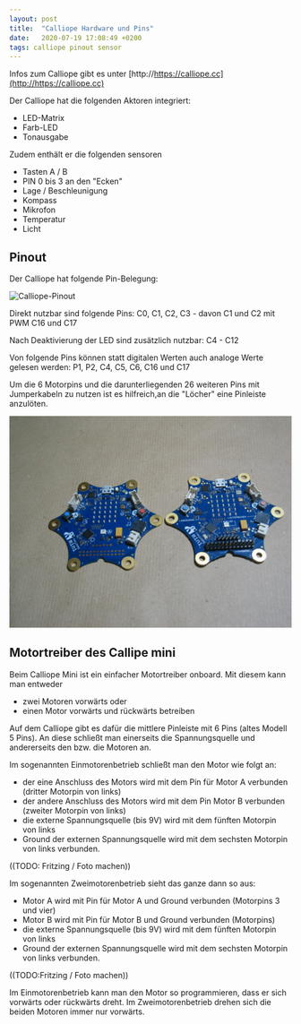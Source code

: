 ```yaml
---
layout: post
title:  "Calliope Hardware und Pins"
date:   2020-07-19 17:08:49 +0200
tags: calliope pinout sensor
---
```


Infos zum Calliope gibt es unter [http://https://calliope.cc](http://https://calliope.cc)

Der Calliope hat die folgenden Aktoren integriert:
* LED-Matrix
* Farb-LED
* Tonausgabe

Zudem enthält er die folgenden sensoren
* Tasten A / B
* PIN 0 bis 3 an den "Ecken"
* Lage / Beschleunigung
* Kompass
* Mikrofon
* Temperatur
* Licht

## Pinout

Der Calliope hat folgende Pin-Belegung:

![Calliope-Pinout](https://calliope-mini.github.io/assets/v10/img/Calliope_mini_1.3_pinout_fin.jpg)

Direkt nutzbar sind folgende Pins:
C0, C1, C2, C3 - davon C1 und C2 mit PWM
C16 und C17

Nach Deaktivierung der LED  sind zusätzlich nutzbar:
C4 - C12

Von folgende Pins können statt digitalen Werten auch analoge Werte gelesen werden:
P1, P2, C4, C5, C6, C16 und C17


Um die 6 Motorpins und die darunterliegenden 26 weiteren Pins mit Jumperkabeln zu nutzen ist es hilfreich,an die "Löcher" eine Pinleiste anzulöten.

![Calliope Mini](/images/foto_zwei_calliope.jpg) 

## Motortreiber des Callipe mini

Beim Calliope Mini ist ein einfacher Motortreiber onboard. Mit diesem kann man entweder
* zwei Motoren vorwärts oder
* einen Motor vorwärts und rückwärts betreiben

Auf dem Calliope gibt es dafür die mittlere Pinleiste mit 6 Pins (altes Modell 5 Pins). An diese schließt man einerseits die Spannungsquelle und andererseits den bzw. die Motoren an.

Im sogenannten Einmotorenbetrieb schließt man den Motor wie folgt an:
* der eine Anschluss des Motors wird mit dem Pin für Motor A verbunden (dritter Motorpin von links)
* der andere Anschluss des Motors wird mit dem Pin Motor B verbunden (zweiter Motorpin von links)
* die externe Spannungsquelle (bis 9V) wird mit dem fünften Motorpin von links
* Ground der externen Spannungsquelle wird mit dem sechsten Motorpin von links verbunden.

((TODO: Fritzing / Foto machen))

Im sogenannten Zweimotorenbetrieb sieht das ganze dann so aus:
* Motor A wird mit Pin für Motor A und Ground verbunden (Motorpins 3 und vier)
* Motor B wird mit Pin für Motor B und Ground verbunden (Motorpins)
* die externe Spannungsquelle (bis 9V) wird mit dem fünften Motorpin von links
* Ground der externen Spannungsquelle wird mit dem sechsten Motorpin von links verbunden.

((TODO:Fritzing / Foto machen))

Im Einmotorenbetrieb kann man den Motor so programmieren, dass er sich vorwärts oder rückwärts dreht. Im Zweimotorenbetrieb drehen sich die beiden Motoren immer nur vorwärts.
